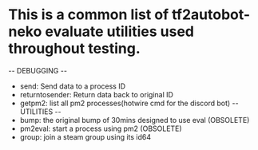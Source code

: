 # This is a common list of tf2autobot-neko evaluate utilities used throughout testing.
-- DEBUGGING --
- send: Send data to a process ID
- returntosender: Return data back to original ID
- getpm2: list all pm2 processes(hotwire cmd for the discord bot)
-- UTILITIES --
- bump: the original bump of 30mins designed to use eval (OBSOLETE)
- pm2eval: start a process using pm2 (OBSOLETE)
- group: join a steam group using its id64